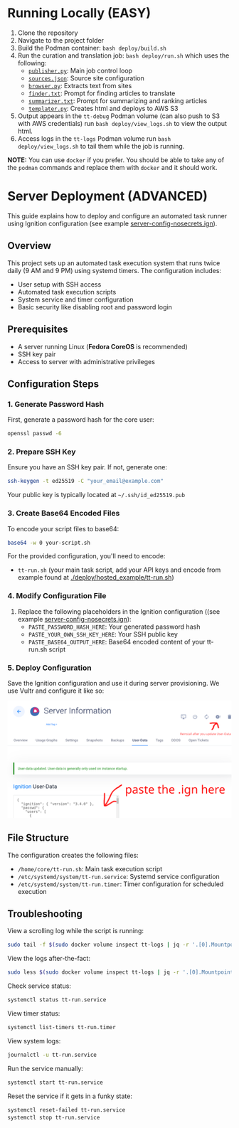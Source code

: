 # Running Locally (EASY)

1. Clone the repository
2. Navigate to the project folder
3. Build the Podman container: ```bash deploy/build.sh```
4. Run the curation and translation job: ```bash deploy/run.sh``` which uses the following:
    - [```publisher.py```](./utils/publisher.py): Main job control loop
    - [```sources.json```](./config/sources.json): Source site configuration
    - [```browser.py```](./utils/browser.py): Extracts text from sites
    - [```finder.txt```](./config/finder.txt): Prompt for finding articles to translate
    - [```summarizer.txt```](./config/summarizer.txt): Prompt for summarizing and ranking articles
    - [```templater.py```](./utils/templater.py): Creates html and deploys to AWS S3
5. Output appears in the ```tt-debug``` Podman volume (can also push to S3 with AWS credentials) run ```bash deploy/view_logs.sh``` to view the output html.
6. Access logs in the ```tt-logs``` Podman volume run ```bash deploy/view_logs.sh``` to tail them while the job is running.

**NOTE:** You can use ```docker``` if you prefer. You should be able to take any of the ```podman``` commands and replace them with ```docker``` and it should work.

# Server Deployment (ADVANCED)

This guide explains how to deploy and configure an automated task runner using Ignition configuration (see example [server-config-nosecrets.ign](./deploy/hosted_example/server-config-nosecrets.ign)).

## Overview

This project sets up an automated task execution system that runs twice daily (9 AM and 9 PM) using systemd timers. The configuration includes:
- User setup with SSH access
- Automated task execution scripts
- System service and timer configuration
- Basic security like disabling root and password login

## Prerequisites

- A server running Linux (**Fedora CoreOS** is recommended)
- SSH key pair
- Access to server with administrative privileges

## Configuration Steps

### 1. Generate Password Hash

First, generate a password hash for the core user:

```bash
openssl passwd -6
```

### 2. Prepare SSH Key

Ensure you have an SSH key pair. If not, generate one:

```bash
ssh-keygen -t ed25519 -C "your_email@example.com"
```

Your public key is typically located at `~/.ssh/id_ed25519.pub`

### 3. Create Base64 Encoded Files

To encode your script files to base64:

```bash
base64 -w 0 your-script.sh
```

For the provided configuration, you'll need to encode:
- `tt-run.sh` (your main task script, add your API keys and encode from example found at [./deploy/hosted_example/tt-run.sh](./deploy/hosted_example/tt-run.sh))

### 4. Modify Configuration File

1. Replace the following placeholders in the Ignition configuration ((see example [server-config-nosecrets.ign](./deploy/hosted_example/server-config-nosecrets.ign)):
   - `PASTE_PASSWORD_HASH_HERE`: Your generated password hash
   - `PASTE_YOUR_OWN_SSH_KEY_HERE`: Your SSH public key
   - `PASTE_BASE64_OUTPUT_HERE`: Base64 encoded content of your tt-run.sh script

### 5. Deploy Configuration

Save the Ignition configuration and use it during server provisioning. We use Vultr and configure it like so:

<img src="./deploy/hosted_example/vultr_config.png" alt="Picture of the Vultr configuration page"/>

## File Structure

The configuration creates the following files:
- `/home/core/tt-run.sh`: Main task execution script
- `/etc/systemd/system/tt-run.service`: Systemd service configuration
- `/etc/systemd/system/tt-run.timer`: Timer configuration for scheduled execution

## Troubleshooting

View a scrolling log while the script is running:
```bash 
sudo tail -f $(sudo docker volume inspect tt-logs | jq -r '.[0].Mountpoint')/publisher.log
```

View the logs after-the-fact:
```bash
sudo less $(sudo docker volume inspect tt-logs | jq -r '.[0].Mountpoint')/publisher.log
```

Check service status:
```bash
systemctl status tt-run.service
```

View timer status:
```bash
systemctl list-timers tt-run.timer
```

View system logs:
```bash
journalctl -u tt-run.service
```

Run the service manually:
```bash
systemctl start tt-run.service
```

Reset the service if it gets in a funky state:
```bash
systemctl reset-failed tt-run.service
systemctl stop tt-run.service
```

